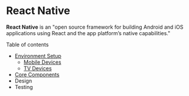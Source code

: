 # React Native

**React Native** is an "open source framework for building Android and iOS applications using React and the app platform’s native capabilities."

Table of contents

- [Environment Setup](env-setup.md)
  - [Mobile Devices](env-setup.md#ios-or-androidos-devices)
  - [TV Devices](env-setup.md#tv-devices)
- [Core Components]()
- Design
- Testing
